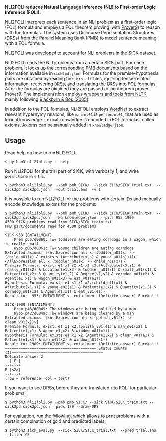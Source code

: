 **NLI2FOLI reduces Natural Language Inference (NLI) to First-order Logic Inference (FOLI).**

NLI2FOLI interprets each sentence in an NLI problem as a first-order logic (FOL) formula 
and employs a FOL theorem proving (with [Prover9](https://www.cs.unm.edu/~mccune/prover9/)) 
to reason with the formulas.
The system uses Discourse Representation Structures (DRSs) from 
the [Parallel Meaning Bank](https://pmb.let.rug.nl/) (PMB) 
to model sentence meaning with a FOL formula.

NLI2FOLI was developed to account for NLI problems 
in the [SICK](http://www.lrec-conf.org/proceedings/lrec2014/pdf/363_Paper.pdf) dataset. 

NLI2FOLI reads the NLI problems from a certain SICK part.
For each problem, it looks up the corresponding PMB documents based on the information available in `sick2pd.json`.
Formulas for the premise-hypothesis pairs are obtained by reading the `.drs.clf` files, 
ignoring tense-related information, recovering DRSs, and translating the DRSs into FOL formulas.
After the formulas are obtained they are passed to the theorem prover Prover9.
The implementation employs [wrappers and tools from NLTK](https://www.nltk.org/book/ch10.html), 
mainly following [Blackburn & Bos (2005)](http://www.let.rug.nl/bos/comsem/)

In addition to the FOL formulas, NLI2FOLI employs [WordNet](https://wordnet.princeton.edu/) 
to extract relevant hypernymy relations, like `man.n.01` is `person.n.01`, that are used as lexical knowledge.
Lexical knowledge is encoded in FOL formulas, called axioms.
Axioms can be manually added in `knowledge.json`.

## Usage
Read help on how to run NLI2FOLI:
```
$ python3 nli2foli.py  --help
```

Run NLI2FOLI for the trial part of SICK, with verbosity 1, and write predictions in a file:
```
$ python3 nli2foli.py  --pmb pmb_SICK/  --sick SICK/SICK_trial.txt  --sick2pd sick2pd.json  --out trial.ans  -v 1
```

It is possible to run NLI2FOLI for the problems with certain IDs and manually encode knowledge axioms for the problems:
```
$ python3 nli2foli.py  --pmb pmb_SICK/  --sick SICK/SICK_train.txt  --sick2pd sick2pd.json  --kb knowledge.json  --pids 953 1909
4500 SICK problems read from SICK/SICK_train.txt
PMB part/documents read for 4500 problems

SICK-953 [ENTAILMENT]
	Prem p65/d0060: Two toddlers are eating corndogs in a wagon, which is really small
	Hypo p06/d0061: Two young children are eating corndogs
Extracted axioms: [<AllExpression all x.(toddler_n01(x) -> (child_n01(x) & exists s.(Attribute(x,s) & young_a01(s))))>, <AllExpression all x.(toddler_n01(x) -> child_n01(x))>]
Premise Formula: exists e1 s1 s2 x1 x2 x3.(Attribute(x3,s1) & really_r01(s2) & Location(e1,x3) & toddler_n01(x1) & small_a01(s1) & Patient(e1,x2) & Quantity(x1,2) & Degree(s1,s2) & corndog_n01(x2) & Agent(e1,x1) & wagon_n01(x3) & eat_v01(e1))
Hypothesis Formula: exists e1 s1 x1 x2.(child_n01(x1) & Attribute(x1,s1) & young_a01(s1) & Patient(e1,x2) & Quantity(x1,2) & corndog_n01(x2) & Agent(e1,x1) & eat_v01(e1))
Result for  953: ENTAILMENT vs entailment (Definite answer) Eureka!!!

SICK-1909 [ENTAILMENT]
	Prem p43/d0049: The windows are being polished by a man
	Hypo p42/d0049: The windows are being cleaned by a man
Extracted axioms: [<AllExpression all x.(polish_v01(x) -> clean_v01(x))>]
Premise Formula: exists e1 x1 x2.(polish_v01(e1) & man_n01(x2) & Patient(e1,x1) & Agent(e1,x2) & window_n01(x1))
Hypothesis Formula: exists e1 x1 x2.(Agent(e1,x2) & clean_v01(e1) & Patient(e1,x1) & man_n01(x2) & window_n01(x1))
Result for 1909: ENTAILMENT vs entailment (Definite answer) Eureka!!!
========================================= Status counts (2)=========================================
Definite answer	2
  | E |
--+---+
E |<2>|
--+---+
(row = reference; col = test)
```

If you want to see DRSs, before they are translated into FOL, for particular problems:
```
$ python3 nli2foli.py --pmb pmb_SICK/ --sick SICK/SICK_train.txt --sick2pd sick2pd.json --pids 129 --draw-DRS
```

For evaluation, run the following, which allows to print problems with a certain combination of gold and predicted labels:
```
$ python3 sick_eval.py  --sick SICK/SICK_trial.txt  --pred trial.ans  --filter CE
```

